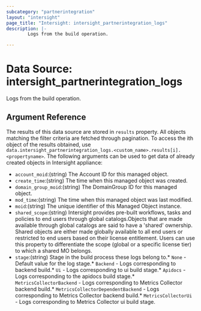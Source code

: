 ```yaml
---
subcategory: "partnerintegration"
layout: "intersight"
page_title: "Intersight: intersight_partnerintegration_logs"
description: |-
        Logs from the build operation.

---
```


# Data Source: intersight_partnerintegration_logs
Logs from the build operation.
## Argument Reference
The results of this data source are stored in `results` property.
All objects matching the filter criteria are fetched through pagination.
To access the ith object of the results obtained, use `data.intersight_partnerintegration_logs.<custom_name>.results[i].<propertyname>`.
The following arguments can be used to get data of already created objects in Intersight appliance:
* `account_moid`:(string) The Account ID for this managed object. 
* `create_time`:(string) The time when this managed object was created. 
* `domain_group_moid`:(string) The DomainGroup ID for this managed object. 
* `mod_time`:(string) The time when this managed object was last modified. 
* `moid`:(string) The unique identifier of this Managed Object instance. 
* `shared_scope`:(string) Intersight provides pre-built workflows, tasks and policies to end users through global catalogs.Objects that are made available through global catalogs are said to have a 'shared' ownership. Shared objects are either made globally available to all end users or restricted to end users based on their license entitlement. Users can use this property to differentiate the scope (global or a specific license tier) to which a shared MO belongs. 
* `stage`:(string) Stage in the build process these logs belong to.* `None` - Default value for the log stage.* `Backend` - Logs corresponding to backend build.* `Ui` - Logs corresponding to ui build stage.* `Apidocs` - Logs corresponding to the apidocs build stage.* `MetricsCollectorBackend` - Logs corresponding to Metrics Collector backend build.* `MetricsCollectorDependentBackend` - Logs corresponding to Metrics Collector backend build.* `MetricsCollectorUi` - Logs corresponding to Metrics Collector ui build stage. 
 
